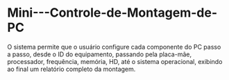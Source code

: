 # Mini---Controle-de-Montagem-de-PC
O sistema permite que o usuário configure cada componente do PC passo a passo, desde o ID do equipamento, passando pela placa-mãe, processador, frequência, memória, HD, até o sistema operacional, exibindo ao final um relatório completo da montagem.
